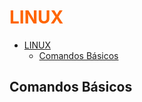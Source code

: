 <div style="color:#FF6500">

# LINUX
</div>

- [LINUX](#linux)
  - [Comandos Básicos](#comandos-básicos)

## Comandos Básicos